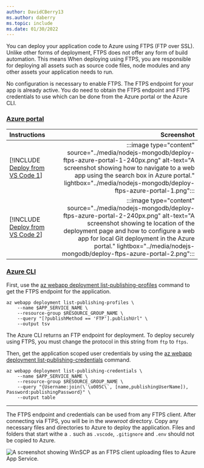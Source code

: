 ```yaml
---
author: DavidCBerry13
ms.author: daberry
ms.topic: include
ms.date: 01/30/2022
---
```

You can deploy your application code to Azure using FTPS (FTP over SSL). Unlike other forms of deployment, FTPS does not offer any form of build automation.  This means When deploying using FTPS, you are responsible for deploying all assets such as source code files, node modules and any other assets your application needs to run.

No configuration is necessary to enable FTPS. The FTPS endpoint for your app is already active. You do need to obtain the FTPS endpoint and FTPS credentials to use which can be done from the Azure portal or the Azure CLI.

### [Azure portal](#tab/deploy-instructions-azportal)

| Instructions    | Screenshot |
|:----------------|-----------:|
| [!INCLUDE [Deploy from VS Code 1](<./deploy-ftps-azure-portal-1.md>)] | :::image type="content" source="../media/nodejs-mongodb/deploy-ftps-azure-portal-1-240px.png" alt-text="A screenshot showing how to navigate to a web app using the search box in Azure portal." lightbox="../media/nodejs-mongodb/deploy-ftps-azure-portal-1.png"::: |
| [!INCLUDE [Deploy from VS Code 2](<./deploy-ftps-azure-portal-2.md>)] | :::image type="content" source="../media/nodejs-mongodb/deploy-ftps-azure-portal-2-240px.png" alt-text="A screenshot showing te location of the deployment page and how to configure a web app for local Git deployment in the Azure portal." lightbox="../media/nodejs-mongodb/deploy-ftps-azure-portal-2.png"::: |

### [Azure CLI](#tab/deploy-instructions-azcli)

First, use the [az webapp deployment list-publishing-profiles](/cli/azure/webapp/deployment#az_webapp_deployment_list_publishing_profiles) command to get the FTPS endpoint for the application.

```azurecli
az webapp deployment list-publishing-profiles \
    --name $APP_SERVICE_NAME \
    --resource-group $RESOURCE_GROUP_NAME \
    --query "[?publishMethod == 'FTP'].publishUrl" \
    --output tsv  
```

The Azure CLI returns an FTP endpoint for deployment.  To deploy securely using FTPS, you must change the protocol in this string from `ftp` to `ftps`.

Then, get the application scoped user credentials by using the [az webapp deployment list-publishing-credentials](/cli/azure/webapp/deployment#az_webapp_deployment_list_publishing_credentials) command.

```azurecli
az webapp deployment list-publishing-credentials \
    --name $APP_SERVICE_NAME \
    --resource-group $RESOURCE_GROUP_NAME \
    --query "{Username:join(\`\u005C\`, [name,publishingUserName]), Password:publishingPassword}" \
    --output table
```

---

The FTPS endpoint and credentials can be used from any FTPS client. After connecting via FTPS, you will be in the *wwwroot* directory.  Copy any necessary files and directories to Azure to deploy the application.  Files and folders that start withe a `.` such as `.vscode`, `.gitignore` and `.env` should not be copied to Azure.

![A screenshot showing WinSCP as an FTPS client uploading files to Azure App Service.](../media/deploy-ftps-winscp.png)
